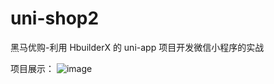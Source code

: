 # uni-shop2

黑马优购-利用 HbuilderX 的 uni-app 项目开发微信小程序的实战

项目展示： ![image](https://user-images.githubusercontent.com/90242019/218289091-d7bdd88a-f636-453a-b720-721c2f365bf9.png)
